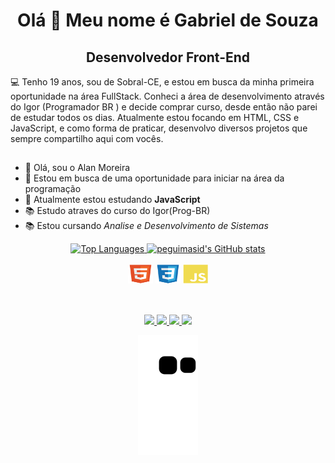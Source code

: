 <h1 align="center"> Olá 👋 Meu nome é Gabriel de Souza </h1>


<h2 align="center">Desenvolvedor Front-End</h2>


💻 Tenho 19 anos, sou de Sobral-CE, e estou em busca da minha primeira oportunidade na área FullStack. Conheci a área de desenvolvimento através do Igor (Programador BR ) e decide comprar curso, desde então não parei de estudar todos os dias. Atualmente estou focando em HTML, CSS e JavaScript, e como forma de praticar, desenvolvo diversos projetos que sempre compartilho aqui com vocês.

##
  
- 👋 Olá, sou o Alan Moreira
- 👀 Estou em busca de uma oportunidade para iniciar na área da programação
- 🌱 Atualmente estou estudando <strong>JavaScript</strong>
- 📚 Estudo atraves do curso do Igor(Prog-BR)
- 📚 Estou cursando <em>Analise e Desenvolvimento de Sistemas</em>

<div align="center">
<a href="https://github.com/GabrielSF2022" align="left">
 <img height="150em" src="https://github-readme-stats.vercel.app/api/top-langs/?username=GabrielSF2022&layout=compact&title_color=3382ed&text_color=ffffff&icon_color=3382ed&bg_color=171717&hide_border=true&locale=en&custom_title=Top%20%Languages" alt="Top Languages" />
 </a>


<a href="http://www.github.com/GabrielSF2022">
 <img height="150em" src="https://github-readme-stats.vercel.app/api?username=GabrielSF2022&show_icons=true&hide=&count_private=true&title_color=3382ed&text_color=ffffff&icon_color=3382ed&bg_color=171717&hide_border=true&show_icons=true" alt="peguimasid's GitHub stats" />
 </a>
 
 </div>
 




<div align="center" style="display: inline_block"> <br>
 
  <img alt="GSF-HTML" height="30" width="40" src="https://raw.githubusercontent.com/devicons/devicon/master/icons/html5/html5-original.svg">
  <img alt="GSF-CSS" height="30" width="40" src="https://raw.githubusercontent.com/devicons/devicon/master/icons/css3/css3-original.svg">
  <img  alt="GSF-Js" height="30" width="40" src="https://raw.githubusercontent.com/devicons/devicon/master/icons/javascript/javascript-plain.svg">

 </div>


<h2 align="center"></h2>
<div style="display:inline_block" align="center"> <br> 
  
  <a href="https://www.instagram.com/gabriel_furtado2002/" target="_blank">
    <img src="https://img.shields.io/badge/-Instagram-%23E4405F?style=for-the-badge&logo=instagram&logoColor=white" target="_blank">
  </a>
 	
 <a href="https://discord.com/channels/@me" target="_blank">
   <img src="https://img.shields.io/badge/Discord-7289DA?style=for-the-badge&logo=discord&logoColor=white" target="_blank">
  </a>
  
  <a href = "mailto:gs294860@gmail.com">
    <img src="https://img.shields.io/badge/-Gmail-%23333?style=for-the-badge&logo=gmail&logoColor=white"target="_blank">
  </a>
  
  
  <a href="https://www.linkedin.com/in/gabriel-furtado-847aa7225/" target="_blank">
    <img src="https://img.shields.io/badge/-LinkedIn-%230077B5?style=for-the-badge&logo=linkedin&logoColor=white" target="_blank">
  </a> 
  
  
  

 
 

 
   ![Snake animation](https://github.com/GabrielSF2022/GabrielSF2022/blob/output/github-contribution-grid-snake.svg)



